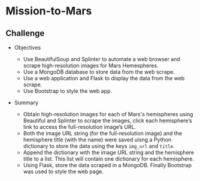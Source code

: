 # Mission-to-Mars
## Challenge
- Objectives
  - Use BeautifulSoup and Splinter to automate a web browser and scrape high-resolution images for Mars Hemespheres.
  - Use a MongoDB database to store data from the web scrape.
  - Use a web application and Flask to display the data from the web scrape.
  - Use Bootstrap to style the web app.
  
- Summary
  - Obtain high-resolution images for each of Mars's hemispheres using Beautiful and Splinter to scrape the images, click each hemisphere’s link to access the full-resolution image’s URL.
  - Both the image URL string (for the full-resolution image) and the hemisphere title (with the name) were saved uisng a Python dictionary to store the data using the keys `img_url` and `title`.
  - Append the dictionary with the image URL string and the hemisphere title to a list. This list will contain one dictionary for each hemisphere.
  - Using Flask, store the data scraped in a MongoDB.  Finally Bootstrap was used to style the web page.
  
  
